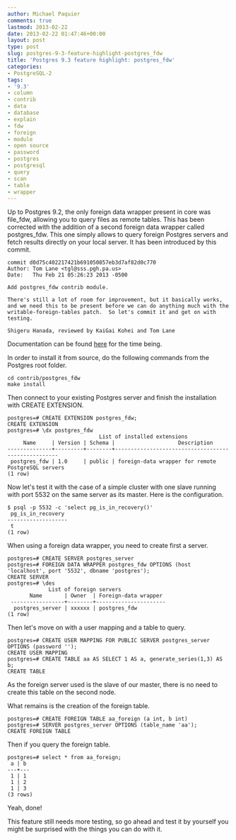 ```yaml
---
author: Michael Paquier
comments: true
lastmod: 2013-02-22
date: 2013-02-22 01:47:46+00:00
layout: post
type: post
slug: postgres-9-3-feature-highlight-postgres_fdw
title: 'Postgres 9.3 feature highlight: postgres_fdw'
categories:
- PostgreSQL-2
tags:
- '9.3'
- column
- contrib
- data
- database
- explain
- fdw
- foreign
- module
- open source
- password
- postgres
- postgresql
- query
- scan
- table
- wrapper
---
```


Up to Postgres 9.2, the only foreign data wrapper present in core was file\_fdw, allowing you to query files as remote tables. This has been corrected with the addition of a second foreign data wrapper called postgres\_fdw. This one simply allows to query foreign Postgres servers and fetch results directly on your local server. It has been introduced by this commit.

    commit d0d75c402217421b691050857eb3d7af82d0c770
    Author: Tom Lane <tgl@sss.pgh.pa.us>
    Date:   Thu Feb 21 05:26:23 2013 -0500
    
    Add postgres_fdw contrib module.
    
    There's still a lot of room for improvement, but it basically works,
    and we need this to be present before we can do anything much with the
    writable-foreign-tables patch.  So let's commit it and get on with testing.
    
    Shigeru Hanada, reviewed by KaiGai Kohei and Tom Lane

Documentation can be found [here](http://www.postgresql.org/docs/devel/static/postgres-fdw.html) for the time being.

In order to install it from source, do the following commands from the Postgres root folder.

    cd contrib/postgres_fdw
    make install

Then connect to your existing Postgres server and finish the installation with CREATE EXTENSION.

    postgres=# CREATE EXTENSION postgres_fdw;
    CREATE EXTENSION
    postgres=# \dx postgres_fdw
                                 List of installed extensions
         Name     | Version | Schema |                    Description                     
    --------------+---------+--------+----------------------------------------------------
     postgres_fdw | 1.0     | public | foreign-data wrapper for remote PostgreSQL servers
    (1 row)

Now let's test it with the case of a simple cluster with one slave running with port 5532 on the same server as its master. Here is the configuration.

    $ psql -p 5532 -c 'select pg_is_in_recovery()'
     pg_is_in_recovery 
    -------------------
     t
    (1 row)

When using a foreign data wrapper, you need to create first a server.

    postgres=# CREATE SERVER postgres_server
    postgres=# FOREIGN DATA WRAPPER postgres_fdw OPTIONS (host 'localhost', port '5532', dbname 'postgres');
    CREATE SERVER
    postgres=# \des
                 List of foreign servers
           Name       | Owner  | Foreign-data wrapper 
     -----------------+--------+----------------------
      postgres_server | xxxxxx | postgres_fdw
    (1 row)

Then let's move on with a user mapping and a table to query.

    postgres=# CREATE USER MAPPING FOR PUBLIC SERVER postgres_server OPTIONS (password '');
    CREATE USER MAPPING
    postgres=# CREATE TABLE aa AS SELECT 1 AS a, generate_series(1,3) AS b;
    CREATE TABLE

As the foreign server used is the slave of our master, there is no need to create this table on the second node.

What remains is the creation of the foreign table.

    postgres=# CREATE FOREIGN TABLE aa_foreign (a int, b int)
    postgres=# SERVER postgres_server OPTIONS (table_name 'aa');
    CREATE FOREIGN TABLE

Then if you query the foreign table.

    postgres=# select * from aa_foreign;
     a | b 
    ---+---
     1 | 1
     1 | 2
     1 | 3
    (3 rows)

Yeah, done!

This feature still needs more testing, so go ahead and test it by yourself you might be surprised with the things you can do with it.
